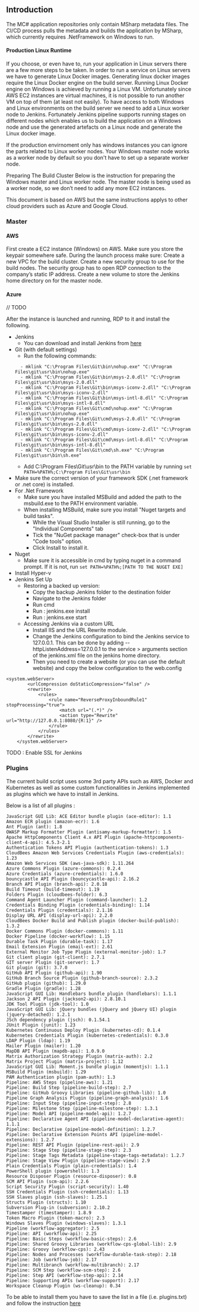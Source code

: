 ## Introduction

The MC# application repositories only contain MSharp metadata files. The CI/CD process pulls the metadata and builds the application by MSharp, which currently requires .NetFramework on Windows to run. 

#### Production Linux Runtime
If you choose, or even have to, run your application in Linux servers there are a few more steps to be taken. In order to run a service on Linux servers we have to generate Linux Docker images. Generating linux docker images require the Linux Docker engine on the build server. 
Running Linux Docker engine on Windows is achieved by running a Linux VM. Unfortunately since AWS EC2 instances are virtual machines, it is not possible to run another VM on top of them (at least not easily). 
To have access to both Windows and Linux environments on the build server we need to add a Linux worker node to Jenkins. Fortunately Jenkins pipeline supports running stages on different nodes which enables us to build the application on a Windows node and use the generated artefacts on a Linux node and generate the Linux docker image.

If the production envirnoment only has windows instances you can ignore the parts related to Linux worker nodes. Your Windows master node works as a worker node by default so you don't have to set up a separate worker node.

Preparing The Build Cluster
Below is the instruction for preparing the Windows master and Linux worker node. The master node is being used as a worker node, so we don’t need to add any more EC2 instances.

This document is based on AWS but the same instructions applys to other cloud providers such as Azure and Google Cloud.


### Master

#### AWS
First create a EC2 instance (Windows) on AWS. Make sure you store the keypair somewhere safe. 
During the launch process make sure:
Create a new VPC for the build cluster.
Create a new security group to use for the build nodes.
The security group has to open RDP connection to the company’s static IP address.
Create a new volume to store the Jenkins home directory on for the master node.

#### Azure
// TODO


After the instance is launched and running, RDP to it and install the following.
- Jenkins
   - You can download and install Jenkins from [here](https://jenkins.io/download/)
- Git (with default settings)
   - Run the following commands:
   ```
     - mklink "C:\Program Files\Git\bin\nohup.exe" "C:\Program Files\git\usr\bin\nohup.exe"
     - mklink "C:\Program Files\Git\bin\msys-2.0.dll" "C:\Program Files\git\usr\bin\msys-2.0.dll"
     - mklink "C:\Program Files\Git\bin\msys-iconv-2.dll" "C:\Program Files\git\usr\bin\msys-iconv-2.dll"
     - mklink "C:\Program Files\Git\bin\msys-intl-8.dll" "C:\Program Files\git\usr\bin\msys-intl-8.dll"
     - mklink "C:\Program Files\Git\cmd\nohup.exe" "C:\Program Files\git\usr\bin\nohup.exe"
     - mklink "C:\Program Files\Git\cmd\msys-2.0.dll" "C:\Program Files\git\usr\bin\msys-2.0.dll"
     - mklink "C:\Program Files\Git\cmd\msys-iconv-2.dll" "C:\Program Files\git\usr\bin\msys-iconv-2.dll"
     - mklink "C:\Program Files\Git\cmd\msys-intl-8.dll" "C:\Program Files\git\usr\bin\msys-intl-8.dll"
     - mklink "C:\Program Files\Git\cmd\sh.exe" "C:\Program Files\git\usr\bin\sh.exe"
   ```  
   - Add C:\Program Files\Git\usr\bin to the PATH variable by running  ``` set PATH=%PATH%;C:\Program Files\Git\usr\bin ```
- Make sure the correct version of your framework SDK (.net framework or .net core) is installed.
- For .Net Framework
   - Make sure you have installed MSBuild and added the path to the msbuild.exe to the PATH environment variable.
   - When installing MSBuild, make sure you install "Nuget targets and build tasks". 
      - While the Visual Studio Installer is still running, go to the "Individual Components" tab
      - Tick the "NuGet package manager" check-box that is under "Code tools" option.
      - Click Install to install it.
- Nuget
   - Make sure it is accessible in cmd by typing nuget in a command prompt. If it is not, run  ``` set PATH=%PATH%;[PATH TO THE NUGET EXE] ```
- Install Hyper-v
- Jenkins Set Up
   - Restoring a backed up version:
     - Copy the backup Jenkins folder to the destination folder
     - Navigate to the Jenkins folder
     - Run cmd
     - Run : jenkins.exe install
     - Run : jenkins.exe start
   - Accessing Jenkins via a custom URL
     - Install IIS and the URL Rewrite module.
     - Change the Jenkins configuration to bind the Jenkins service to 127.0.0.1. This can be done by adding --httpListenAddress=127.0.0.1 to the service  > arguments section of the jenkins.xml file on the jenkins home directory.
     - Then you need to create a website (or you can use the default website) and copy the below configuration to the web.config 
```
<system.webServer>
        <urlCompression doStaticCompression="false" />
        <rewrite>
            <rules>
                <rule name="ReverseProxyInboundRule1" stopProcessing="true">
                    <match url="(.*)" />
                    <action type="Rewrite" url="http://127.0.0.1:8080/{R:1}" />
                </rule>
            </rules>
        </rewrite>
    </system.webServer>
```
TODO : Enable SSL for Jenkins


### Plugins
The current build script uses some 3rd party APIs such as AWS, Docker and Kubernetes as well as some custom functionalities in Jenkins implemented as plugins which we have to install in Jenkins. 

Below is a list of all plugins :

```
JavaScript GUI Lib: ACE Editor bundle plugin (ace-editor): 1.1
Amazon ECR plugin (amazon-ecr): 1.6
Ant Plugin (ant): 1.8
OWASP Markup Formatter Plugin (antisamy-markup-formatter): 1.5
Apache HttpComponents Client 4.x API Plugin (apache-httpcomponents-client-4-api): 4.5.3-2.1
Authentication Tokens API Plugin (authentication-tokens): 1.3
CloudBees Amazon Web Services Credentials Plugin (aws-credentials): 1.23
Amazon Web Services SDK (aws-java-sdk): 1.11.264
Azure Commons Plugin (azure-commons): 0.2.4
Azure Credentials (azure-credentials): 1.6.0
bouncycastle API Plugin (bouncycastle-api): 2.16.2
Branch API Plugin (branch-api): 2.0.18
Build Timeout (build-timeout): 1.19
Folders Plugin (cloudbees-folder): 6.3
Command Agent Launcher Plugin (command-launcher): 1.2
Credentials Binding Plugin (credentials-binding): 1.14
Credentials Plugin (credentials): 2.1.16
Display URL API (display-url-api): 2.2.0
CloudBees Docker Build and Publish plugin (docker-build-publish): 1.3.2
Docker Commons Plugin (docker-commons): 1.11
Docker Pipeline (docker-workflow): 1.15
Durable Task Plugin (durable-task): 1.17
Email Extension Plugin (email-ext): 2.61
External Monitor Job Type Plugin (external-monitor-job): 1.7
Git client plugin (git-client): 2.7.1
GIT server Plugin (git-server): 1.7
Git plugin (git): 3.7.0
GitHub API Plugin (github-api): 1.90
GitHub Branch Source Plugin (github-branch-source): 2.3.2
GitHub plugin (github): 1.29.0
Gradle Plugin (gradle): 1.28
JavaScript GUI Lib: Handlebars bundle plugin (handlebars): 1.1.1
Jackson 2 API Plugin (jackson2-api): 2.8.10.1
JDK Tool Plugin (jdk-tool): 1.0
JavaScript GUI Lib: jQuery bundles (jQuery and jQuery UI) plugin (jquery-detached): 1.2.1
JSch dependency plugin (jsch): 0.1.54.1
JUnit Plugin (junit): 1.23
Kubernetes Continuous Deploy Plugin (kubernetes-cd): 0.1.4
Kubernetes Credentials Plugin (kubernetes-credentials): 0.3.0
LDAP Plugin (ldap): 1.19
Mailer Plugin (mailer): 1.20
MapDB API Plugin (mapdb-api): 1.0.9.0
Matrix Authorization Strategy Plugin (matrix-auth): 2.2
Matrix Project Plugin (matrix-project): 1.12
JavaScript GUI Lib: Moment.js bundle plugin (momentjs): 1.1.1
MSBuild Plugin (msbuild): 1.29
PAM Authentication plugin (pam-auth): 1.3
Pipeline: AWS Steps (pipeline-aws): 1.21
Pipeline: Build Step (pipeline-build-step): 2.7
Pipeline: GitHub Groovy Libraries (pipeline-github-lib): 1.0
Pipeline Graph Analysis Plugin (pipeline-graph-analysis): 1.6
Pipeline: Input Step (pipeline-input-step): 2.8
Pipeline: Milestone Step (pipeline-milestone-step): 1.3.1
Pipeline: Model API (pipeline-model-api): 1.2.7
Pipeline: Declarative Agent API (pipeline-model-declarative-agent): 1.1.1
Pipeline: Declarative (pipeline-model-definition): 1.2.7
Pipeline: Declarative Extension Points API (pipeline-model-extensions): 1.2.7
Pipeline: REST API Plugin (pipeline-rest-api): 2.9
Pipeline: Stage Step (pipeline-stage-step): 2.3
Pipeline: Stage Tags Metadata (pipeline-stage-tags-metadata): 1.2.7
Pipeline: Stage View Plugin (pipeline-stage-view): 2.9
Plain Credentials Plugin (plain-credentials): 1.4
PowerShell plugin (powershell): 1.3
Resource Disposer Plugin (resource-disposer): 0.8
SCM API Plugin (scm-api): 2.2.6
Script Security Plugin (script-security): 1.40
SSH Credentials Plugin (ssh-credentials): 1.13
SSH Slaves plugin (ssh-slaves): 1.25.1
Structs Plugin (structs): 1.10
Subversion Plug-in (subversion): 2.10.2
Timestamper (timestamper): 1.8.9
Token Macro Plugin (token-macro): 2.3
Windows Slaves Plugin (windows-slaves): 1.3.1
Pipeline (workflow-aggregator): 2.5
Pipeline: API (workflow-api): 2.25
Pipeline: Basic Steps (workflow-basic-steps): 2.6
Pipeline: Shared Groovy Libraries (workflow-cps-global-lib): 2.9
Pipeline: Groovy (workflow-cps): 2.43
Pipeline: Nodes and Processes (workflow-durable-task-step): 2.18
Pipeline: Job (workflow-job): 2.17
Pipeline: Multibranch (workflow-multibranch): 2.17
Pipeline: SCM Step (workflow-scm-step): 2.6
Pipeline: Step API (workflow-step-api): 2.14
Pipeline: Supporting APIs (workflow-support): 2.17
Workspace Cleanup Plugin (ws-cleanup): 0.34
```
To be able to install them you have to save the list in a file (i.e. plugins.txt) and follow the instruction [here](https://jenkins.io/doc/book/managing/plugins/#install-with-cli)
